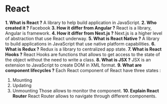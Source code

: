 # React

**1. What is React ?**
A library to help build application in JavaScript.
**2. Who created it ?**
Facebook
**3. How it differ from Angular ?**
React is a library, Angular is framework.
**4. How it differ from Next.js ?**
Next.js is a higher level of abstraction that use React underway.
**5. What is React Native ?**
A library to build applications in JavaScript that use native platform capabilities.
**6. What is Redux ?**
Redux is a library to centralized app state.
**7. What is React Hooks ?**
React Hooks are functions that allows to get access to the state of the object without the need to write a class.
**8. What is JSX ?**
JSX is an extension to JavaScript to create DOM in XML format.
**9. What are component lifecycles ?**
Each React component of React have three states :
1. Mounting
2. Updating
3. Unmounting
Those allows to monitor the component.
**10. Explain React Router**
React Router allows to navigate through different components.
